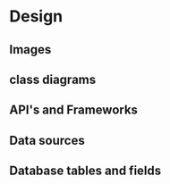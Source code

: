 # Design

## Images

## class diagrams

## API's and Frameworks

## Data sources

## Database tables and fields
